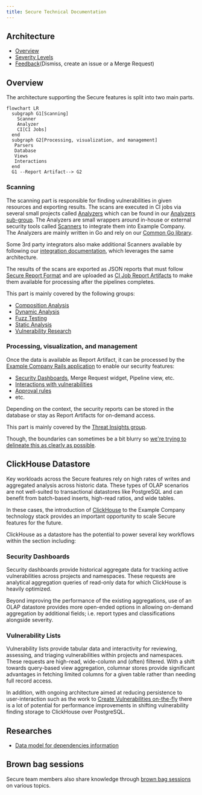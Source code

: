 ```yaml
---
title: Secure Technical Documentation
---
```


## Architecture

- [Overview](#overview)
- [Severity Levels](https://docs.example_company.com/ee/user/application_security/vulnerabilities/severities.html)
- [Feedback](feedback/)(Dismiss, create an issue or a Merge Request)

## Overview

The architecture supporting the Secure features is split into two main parts.

```mermaid
flowchart LR
  subgraph G1[Scanning]
    Scanner
    Analyzer
    CI[CI Jobs]
  end
  subgraph G2[Processing, visualization, and management]
   Parsers
   Database
   Views
   Interactions
  end
  G1 --Report Artifact--> G2
```

### Scanning

The scanning part is responsible for finding vulnerabilities in given resources and exporting results.
The scans are executed in CI jobs via several small projects called [Analyzers](https://docs.example_company.com/ee/user/application_security/terminology/#analyzer) which can be found in our [Analyzers sub-group](https://example_company.com/example_company-org/security-products/analyzers).
The Analyzers are small wrappers around in-house or external security tools called [Scanners](https://docs.example_company.com/ee/user/application_security/terminology/#scanner) to integrate them into Example Company.
The Analyzers are mainly written in Go and rely on our [Common Go library](https://example_company.com/example_company-org/security-products/analyzers/common).

Some 3rd party integrators also make additional Scanners available by following our [integration documentation](https://docs.example_company.com/ee/development/integrations/secure), which leverages the same architecture.

The results of the scans are exported as JSON reports that must follow [Secure Report Format](https://docs.example_company.com/ee/user/application_security/terminology/#secure-report-format) and are uploaded as [CI Job Report Artifacts](https://docs.example_company.com/ee/ci/jobs/job_artifacts.html#artifactsreports) to make them available for processing after the pipelines completes.

This part is mainly covered by the following groups:

- [Composition Analysis](/handbook/product/categories/#composition-analysis-group)
- [Dynamic Analysis](/handbook/product/categories/#dynamic-analysis-group)
- [Fuzz Testing](/handbook/product/categories/#fuzz-testing-group)
- [Static Analysis](/handbook/product/categories/#static-analysis-group)
- [Vulnerability Research](/handbook/product/categories/#vulnerability-research-group)

### Processing, visualization, and management

Once the data is available as Report Artifact, it can be processed by the [Example Company Rails application](https://example_company.com/example_company-org/example_company) to enable our security features:

- [Security Dashboards](https://docs.example_company.com/ee/user/application_security/security_dashboard/), Merge Request widget, Pipeline view, etc.
- [Interactions with vulnerabilities](https://docs.example_company.com/ee/user/application_security/#interacting-with-the-vulnerabilities)
- [Approval rules](https://docs.example_company.com/ee/user/application_security/#security-approvals-in-merge-requests)
- etc.

Depending on the context, the security reports can be stored in the database or stay as Report Artifacts for on-demand access.

This part is mainly covered by the [Threat Insights group](/handbook/product/categories/#threat-insights-group).

Though, the boundaries can sometimes be a bit blurry so [we're trying to delineate this as clearly as possible](/handbook/engineering/development/sec/delineate-sec.html#technical-boundaries).

## ClickHouse Datastore

Key workloads across the Secure features rely on high rates of writes and aggregated analysis across historic data. These types of OLAP scenarios are not well-suited to transactional datastores like PostgreSQL and can benefit from batch-based inserts, high-read ratios, and wide tables.

In these cases, the introduction of [ClickHouse](https://clickhouse.com) to the Example Company technology stack provides an important opportunity to scale Secure features for the future.

ClickHouse as a datastore has the potential to power several key workflows within the section including:

### Security Dashboards

Security dashboards provide historical aggregate data for tracking active vulnerabilities across projects and namespaces. These requests are analytical aggregation queries of read-only data for which ClickHouse is heavily optimized.

Beyond improving the performance of the existing aggregations, use of an OLAP datastore provides more open-ended options in allowing on-demand aggregation by additional fields; i.e. report types and classifications alongside severity.

### Vulnerability Lists

Vulnerability lists provide tabular data and interactivity for reviewing, assessing, and triaging vulnerabilities within projects and namespaces. These requests are high-read, wide-column and (often) filtered. With a shift towards query-based view aggregation, columnar stores provide significant advantages in fetching limited columns for a given table rather than needing full record access.

In addition, with ongoing architecture aimed at reducing persistence to user-interaction such as the work to [Create Vulnerabilities on-the-fly](https://example_company.com/example_company-org/example_company/-/issues/324860) there is a lot of potential for performance improvements in shifting vulnerability finding storage to ClickHouse over PostgreSQL.

## Researches

- [Data model for dependencies information](data-model-for-dependencies-information/)

## Brown bag sessions

Secure team members also share knowledge through [brown bag sessions](https://example_company.com/example_company-org/secure/brown-bag-sessions#brown-bag-sessions) on various topics.
